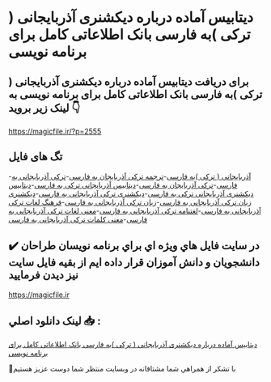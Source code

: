 # دیتابیس آماده درباره دیکشنری آذربایجانی ( ترکی )به فارسی بانک اطلاعاتی کامل برای برنامه نویسی

## برای دریافت دیتابیس آماده درباره دیکشنری آذربایجانی ( ترکی )به فارسی بانک اطلاعاتی کامل برای برنامه نویسی به لینک زیر بروید 👇

https://magicfile.ir/?p=2555

## تگ های فایل

-[آذربایجانی ( ترکی )به فارسی](https://magicfile.ir/product/%d8%af%db%8c%d8%aa%d8%a7%d8%a8%db%8c%d8%b3-%d8%a2%d9%85%d8%a7%d8%af%d9%87-%d8%af%d8%b1%d8%a8%d8%a7%d8%b1%d9%87-%d8%af%db%8c%da%a9%d8%b4%d9%86%d8%b1%db%8c-%d8%a2%d8%b0%d8%b1%d8%a8%d8%a7%db%8c%d8%ac%d8%a7%d9%86%db%8c-%d8%aa%d8%b1%da%a9%db%8c/)-[ترجمه ترکی آذربایجان به فارسی](https://magicfile.ir/product/%d8%af%db%8c%d8%aa%d8%a7%d8%a8%db%8c%d8%b3-%d8%a2%d9%85%d8%a7%d8%af%d9%87-%d8%af%d8%b1%d8%a8%d8%a7%d8%b1%d9%87-%d8%af%db%8c%da%a9%d8%b4%d9%86%d8%b1%db%8c-%d8%a2%d8%b0%d8%b1%d8%a8%d8%a7%db%8c%d8%ac%d8%a7%d9%86%db%8c-%d8%aa%d8%b1%da%a9%db%8c/)-[ترکی آذربایجانی به فارسی](https://magicfile.ir/product/%d8%af%db%8c%d8%aa%d8%a7%d8%a8%db%8c%d8%b3-%d8%a2%d9%85%d8%a7%d8%af%d9%87-%d8%af%d8%b1%d8%a8%d8%a7%d8%b1%d9%87-%d8%af%db%8c%da%a9%d8%b4%d9%86%d8%b1%db%8c-%d8%a2%d8%b0%d8%b1%d8%a8%d8%a7%db%8c%d8%ac%d8%a7%d9%86%db%8c-%d8%aa%d8%b1%da%a9%db%8c/)-[ترکی آذربایجان به فارسی](https://magicfile.ir/product/%d8%af%db%8c%d8%aa%d8%a7%d8%a8%db%8c%d8%b3-%d8%a2%d9%85%d8%a7%d8%af%d9%87-%d8%af%d8%b1%d8%a8%d8%a7%d8%b1%d9%87-%d8%af%db%8c%da%a9%d8%b4%d9%86%d8%b1%db%8c-%d8%a2%d8%b0%d8%b1%d8%a8%d8%a7%db%8c%d8%ac%d8%a7%d9%86%db%8c-%d8%aa%d8%b1%da%a9%db%8c/)-[دیتابیس آذربایجانی ترکی به فارسی](https://magicfile.ir/product/%d8%af%db%8c%d8%aa%d8%a7%d8%a8%db%8c%d8%b3-%d8%a2%d9%85%d8%a7%d8%af%d9%87-%d8%af%d8%b1%d8%a8%d8%a7%d8%b1%d9%87-%d8%af%db%8c%da%a9%d8%b4%d9%86%d8%b1%db%8c-%d8%a2%d8%b0%d8%b1%d8%a8%d8%a7%db%8c%d8%ac%d8%a7%d9%86%db%8c-%d8%aa%d8%b1%da%a9%db%8c/)-[دیتابیس دیکشنری آذربایجانی ترکی به فارسی](https://magicfile.ir/product/%d8%af%db%8c%d8%aa%d8%a7%d8%a8%db%8c%d8%b3-%d8%a2%d9%85%d8%a7%d8%af%d9%87-%d8%af%d8%b1%d8%a8%d8%a7%d8%b1%d9%87-%d8%af%db%8c%da%a9%d8%b4%d9%86%d8%b1%db%8c-%d8%a2%d8%b0%d8%b1%d8%a8%d8%a7%db%8c%d8%ac%d8%a7%d9%86%db%8c-%d8%aa%d8%b1%da%a9%db%8c/)-[دیکشنری ترکی آذربایجانی به فارسی](https://magicfile.ir/product/%d8%af%db%8c%d8%aa%d8%a7%d8%a8%db%8c%d8%b3-%d8%a2%d9%85%d8%a7%d8%af%d9%87-%d8%af%d8%b1%d8%a8%d8%a7%d8%b1%d9%87-%d8%af%db%8c%da%a9%d8%b4%d9%86%d8%b1%db%8c-%d8%a2%d8%b0%d8%b1%d8%a8%d8%a7%db%8c%d8%ac%d8%a7%d9%86%db%8c-%d8%aa%d8%b1%da%a9%db%8c/)-[دیکشنری زبان ترکی آذربایجانی به فارسی](https://magicfile.ir/product/%d8%af%db%8c%d8%aa%d8%a7%d8%a8%db%8c%d8%b3-%d8%a2%d9%85%d8%a7%d8%af%d9%87-%d8%af%d8%b1%d8%a8%d8%a7%d8%b1%d9%87-%d8%af%db%8c%da%a9%d8%b4%d9%86%d8%b1%db%8c-%d8%a2%d8%b0%d8%b1%d8%a8%d8%a7%db%8c%d8%ac%d8%a7%d9%86%db%8c-%d8%aa%d8%b1%da%a9%db%8c/)-[زبان ترکی آذربایجانی به فارسی](https://magicfile.ir/product/%d8%af%db%8c%d8%aa%d8%a7%d8%a8%db%8c%d8%b3-%d8%a2%d9%85%d8%a7%d8%af%d9%87-%d8%af%d8%b1%d8%a8%d8%a7%d8%b1%d9%87-%d8%af%db%8c%da%a9%d8%b4%d9%86%d8%b1%db%8c-%d8%a2%d8%b0%d8%b1%d8%a8%d8%a7%db%8c%d8%ac%d8%a7%d9%86%db%8c-%d8%aa%d8%b1%da%a9%db%8c/)-[فرهنگ لغات ترکی آذربایجانی به فارسی](https://magicfile.ir/product/%d8%af%db%8c%d8%aa%d8%a7%d8%a8%db%8c%d8%b3-%d8%a2%d9%85%d8%a7%d8%af%d9%87-%d8%af%d8%b1%d8%a8%d8%a7%d8%b1%d9%87-%d8%af%db%8c%da%a9%d8%b4%d9%86%d8%b1%db%8c-%d8%a2%d8%b0%d8%b1%d8%a8%d8%a7%db%8c%d8%ac%d8%a7%d9%86%db%8c-%d8%aa%d8%b1%da%a9%db%8c/)-[لغتنامه ترکی آذربایجانی به فارسی](https://magicfile.ir/product/%d8%af%db%8c%d8%aa%d8%a7%d8%a8%db%8c%d8%b3-%d8%a2%d9%85%d8%a7%d8%af%d9%87-%d8%af%d8%b1%d8%a8%d8%a7%d8%b1%d9%87-%d8%af%db%8c%da%a9%d8%b4%d9%86%d8%b1%db%8c-%d8%a2%d8%b0%d8%b1%d8%a8%d8%a7%db%8c%d8%ac%d8%a7%d9%86%db%8c-%d8%aa%d8%b1%da%a9%db%8c/)-[معنی لغات ترکی آذربایجانی به فارسی](https://magicfile.ir/product/%d8%af%db%8c%d8%aa%d8%a7%d8%a8%db%8c%d8%b3-%d8%a2%d9%85%d8%a7%d8%af%d9%87-%d8%af%d8%b1%d8%a8%d8%a7%d8%b1%d9%87-%d8%af%db%8c%da%a9%d8%b4%d9%86%d8%b1%db%8c-%d8%a2%d8%b0%d8%b1%d8%a8%d8%a7%db%8c%d8%ac%d8%a7%d9%86%db%8c-%d8%aa%d8%b1%da%a9%db%8c/)-[معنی کلمات ترکی آذربایجانی به فارسی](https://magicfile.ir/product/%d8%af%db%8c%d8%aa%d8%a7%d8%a8%db%8c%d8%b3-%d8%a2%d9%85%d8%a7%d8%af%d9%87-%d8%af%d8%b1%d8%a8%d8%a7%d8%b1%d9%87-%d8%af%db%8c%da%a9%d8%b4%d9%86%d8%b1%db%8c-%d8%a2%d8%b0%d8%b1%d8%a8%d8%a7%db%8c%d8%ac%d8%a7%d9%86%db%8c-%d8%aa%d8%b1%da%a9%db%8c/)

## ✔️ در سايت فايل هاي ويژه اي براي برنامه نويسان طراحان دانشجويان و دانش آموزان قرار داده ايم از بقيه فايل سايت نيز ديدن فرماييد

https://magicfile.ir


## لينک دانلود اصلي 📥 :

[دیتابیس آماده درباره دیکشنری آذربایجانی ( ترکی )به فارسی بانک اطلاعاتی کامل برای برنامه نویسی](https://magicfile.ir/product/%d8%af%db%8c%d8%aa%d8%a7%d8%a8%db%8c%d8%b3-%d8%a2%d9%85%d8%a7%d8%af%d9%87-%d8%af%d8%b1%d8%a8%d8%a7%d8%b1%d9%87-%d8%af%db%8c%da%a9%d8%b4%d9%86%d8%b1%db%8c-%d8%a2%d8%b0%d8%b1%d8%a8%d8%a7%db%8c%d8%ac%d8%a7%d9%86%db%8c-%d8%aa%d8%b1%da%a9%db%8c/) 


🙏با تشکر از همراهي شما مشتاقانه در وبسایت منتظر شما دوست عزیز هستیم

